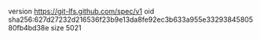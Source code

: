 version https://git-lfs.github.com/spec/v1
oid sha256:627d27232d216536f23b9e13da8fe92ec3b633a955e3329384580580fb4bd38e
size 5021
